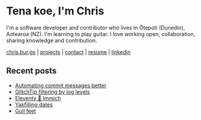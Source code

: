 # Tena koe, I'm Chris

I'm a software developer and contributor who lives in Ōtepoti (Dunedin), Aotearoa (NZ). I'm learning to play guitar. I love working open, collaboration, sharing knowledge and contribution.

[chris.bur.gs](https://chris.bur.gs) | [projects](https://chris.bur.gs/projects/) | [contact](https://chris.bur.gs/contact/) | [resume](https://chris.bur.gs/resume) | [linkedin](https://linkedin.com/in/stephenajulu)

## Recent posts

<!-- BLOG-POST-LIST:START -->
- [Automating commit messages better](https://chris.bur.gs/automated-commit-message/)
- [GlitchTip filtering by log levels](https://chris.bur.gs/glitchtip-levels/)
- [Eleventy 🤝 Immich](https://chris.bur.gs/eleventy-immich/)
- [Yakfilling dates](https://chris.bur.gs/yakfilling-markdown-day-property/)
- [Gull feet](https://chris.bur.gs/gull-feet/)
<!-- BLOG-POST-LIST:END -->
